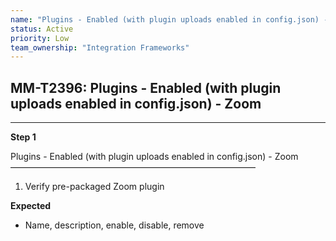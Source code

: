 ```yaml
---
name: "Plugins - Enabled (with plugin uploads enabled in config.json) - Zoom"
status: Active
priority: Low
team_ownership: "Integration Frameworks"
---
```


## MM-T2396: Plugins - Enabled (with plugin uploads enabled in config.json) - Zoom

---

**Step 1**

Plugins - Enabled (with plugin uploads enabled in config.json) - Zoom\
————————————————————————————

1. Verify pre-packaged Zoom plugin

**Expected**

- Name, description, enable, disable, remove
